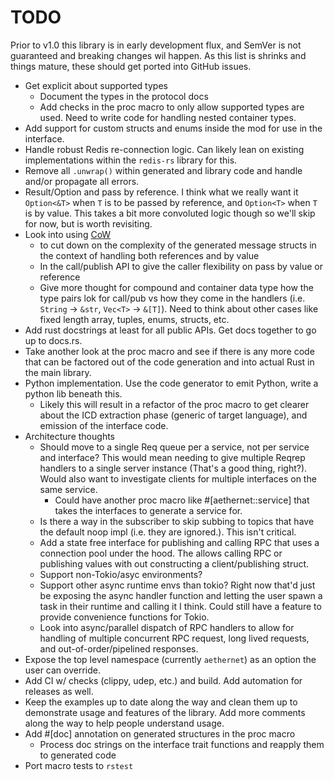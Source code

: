 # TODO

Prior to v1.0 this library is in early development flux, and SemVer is not guaranteed and breaking
changes wil happen. As this list is shrinks and things mature, these should get ported into GitHub
issues.

* Get explicit about supported types
  * Document the types in the protocol docs
  * Add checks in the proc macro to only allow supported types are used. Need to write code for
    handling nested container types.
* Add support for custom structs and enums inside the mod for use in the interface.
* Handle robust Redis re-connection logic. Can likely lean on existing implementations within the
  `redis-rs` library for this.
* Remove all `.unwrap()` within generated and library code and handle and/or propagate all errors.
* Result/Option and pass by reference. I think what we really want it `Option<&T>` when `T` is to be
  passed by reference, and `Option<T>` when `T` is by value. This takes a bit more convoluted logic
  though so we'll skip for now, but is worth revisiting.
* Look into using [CoW](https://doc.rust-lang.org/std/borrow/enum.Cow.html)
    * to cut down on the complexity of the generated message structs in the context of handling both
      references and by value
    * In the call/publish API to give the caller flexibility on pass by value or reference
    * Give more thought for compound and container data type how the type pairs lok for call/pub vs
      how they come in the handlers (i.e. `String` -> `&str`, `Vec<T>` -> `&[T]`). Need to think
      about other cases like fixed length array, tuples, enums, structs, etc.
* Add rust docstrings at least for all public APIs. Get docs together to go up to docs.rs.
* Take another look at the proc macro and see if there is any more code that can be factored out of
  the code generation and into actual Rust in the main library.
* Python implementation. Use the code generator to emit Python, write a python lib beneath this.
  * Likely this will result in a refactor of the proc macro to get clearer about the ICD extraction
    phase (generic of target language), and emission of the interface code.
* Architecture thoughts
  * Should move to a single Req queue per a service, not per service and interface? This would mean
    needing to give multiple Reqrep handlers to a single server instance (That's a good thing,
    right?). Would also want to investigate clients for multiple interfaces on the same service.
    * Could have another proc macro like #[aethernet::service] that takes the interfaces to generate
      a service for.
  * Is there a way in the subscriber to skip subbing to topics that have the default noop impl (i.e.
    they are ignored.). This isn't critical.
  * Add a state free interface for publishing and calling RPC that uses a connection pool under the
    hood. The allows calling RPC or publishing values with out constructing a client/publishing
    struct.
  * Support non-Tokio/asyc environments?
  * Support other async runtime envs than tokio? Right now that'd just be exposing the async handler
    function and letting the user spawn a task in their runtime and calling it I think. Could still
    have a feature to provide convenience functions for Tokio.
  * Look into async/parallel dispatch of RPC handlers to allow for handling of multiple concurrent
    RPC request, long lived requests, and out-of-order/pipelined responses.
* Expose the top level namespace (currently `aethernet`) as an option the user can override.
* Add CI w/ checks (clippy, udep, etc.) and build. Add automation for releases as well.
* Keep the examples up to date along the way and clean them up to demonstrate usage and features of
  the library. Add more comments along the way to help people understand usage.
* Add #[doc] annotation on generated structures in the proc macro
  * Process doc strings on the interface trait functions and reapply them to generated code
* Port macro tests to `rstest`
